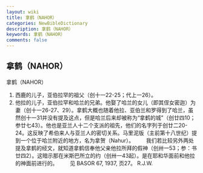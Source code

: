 ```yaml
---
layout: wiki
title: 拿鹤（NAHOR）
categories: NewBibleDictionary
description: 拿鹤（NAHOR）
keywords: 拿鹤（NAHOR）
comments: false
---
```


## 拿鹤（NAHOR）



拿鹤（NAHOR）
1. 西鹿的儿子，亚伯拉罕的祖父（创十一22-25；代上一26）。
2. 他拉的儿子，亚伯拉罕和哈兰的兄弟。他娶了哈兰的女儿（即其侄女密迦）为妻（创十一26-27、29）。拿鹤大概也随着他拉、亚伯兰和罗得到了哈兰，虽然创十一31并没有提及这点，但是哈兰后来却被称为“拿鹤的城”（创廿四10；参廿七43）。他也是亚兰人十二个支派的祖先，他们的名字列于创廿二20-24。这反映了希伯来人与亚兰人的密切关系。马里泥版（主前第十八世纪）提到一个位于哈兰附近的地方，名为拿贺（Nahur）。
　　我们若比较另外两处提及拿鹤的经文，就知道拿鹤信奉他父亲他拉所拜的假神（创卅一53；参：书廿四2）。这暗示那在米斯巴所立的约（创卅一43起）。是在耶和华面前和他拉的神面前进行的。
　　见 BASOR
67, 1937, 页27。
R.J.W.




